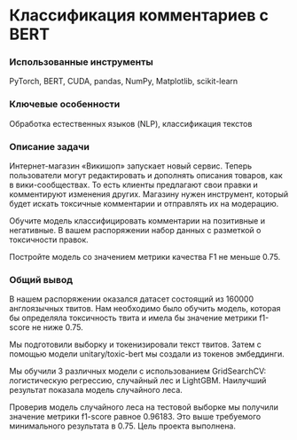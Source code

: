   
# Классификация комментариев с BERT

### Использованные инструменты

PyTorch, BERT, CUDA, pandas, NumPy, Matplotlib, scikit-learn

### Ключевые особенности

Обработка естественных языков (NLP), классификация текстов

### Описание задачи

Интернет-магазин «Викишоп» запускает новый сервис. Теперь пользователи могут редактировать и дополнять описания товаров, как в вики-сообществах. То есть клиенты предлагают свои правки и комментируют изменения других. Магазину нужен инструмент, который будет искать токсичные комментарии и отправлять их на модерацию.

Обучите модель классифицировать комментарии на позитивные и негативные. В вашем распоряжении набор данных с разметкой о токсичности правок.

Постройте модель со значением метрики качества F1 не меньше 0.75.

### Общий вывод

В нашем распоряжении оказался датасет состоящий из 160000 англоязычных твитов. Нам необходимо было обучить модель, которая бы определяла токсичность твита и имела бы значение метрики f1-score не ниже 0.75. 

Мы подготовили выборку и токенизировали текст твитов. Затем с помощью модели unitary/toxic-bert мы создали из токенов эмбеддинги.

Мы обучили 3 различных модели с использованием GridSearchCV: логистическую регрессию, cлучайный лес и LightGBM. Наилучший результат показала модель случайного леса.

Проверив модель случайного леса на тестовой выборке мы получили значение метрики f1-score равное 0.96183. Это выше требуемого минимального результата в 0.75. Цель проекта выполнена.


